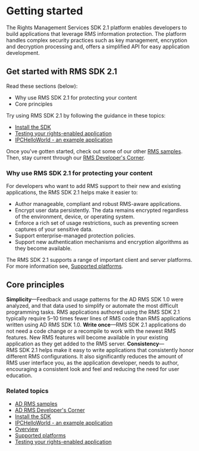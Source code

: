 ﻿
# Getting started

The Rights Management Services SDK 2.1 platform enables developers to build applications that leverage RMS information protection. The platform handles complex security practices such as key management, encryption and decryption processing and, offers a simplified API for easy application development.

## Get started with RMS SDK 2.1

Read these sections (below):

-   Why use RMS SDK 2.1 for protecting your content
-   Core principles

Try using RMS SDK 2.1 by following the guidance in these topics:

-   [Install the SDK](create_your_first_rights_aware_application.md)
-   [Testing your rights-enabled application](running_your_first_application.md)
-   [IPCHelloWorld - an example application](how_to_build_your_first_application.md)

Once you've gotten started, check out some of our other [RMS samples](samples.md). Then, stay current through our [RMS Developer's Corner](http://blogs.msdn.com/b/rms/).

### Why use RMS SDK 2.1 for protecting your content

For developers who want to add RMS support to their new and existing applications, the RMS SDK 2.1 helps make it easier to:

-   Author manageable, compliant and robust RMS-aware applications.
-   Encrypt user data persistently. The data remains encrypted regardless of the environment, device, or operating system.
-   Enforce a rich set of usage restrictions, such as preventing screen captures of your sensitive data.
-   Support enterprise-managed protection policies.
-   Support new authentication mechanisms and encryption algorithms as they become available.

The RMS SDK 2.1 supports a range of important client and server platforms. For more information see, [Supported platforms](supported_platforms.md).

<span id="core"></span><span id="CORE"></span>Core principles
-------------------------------------------------------------

**Simplicity**—Feedback and usage patterns for the AD RMS SDK 1.0 were analyzed, and that data used to simplify or automate the most difficult programming tasks. RMS applications authored using the RMS SDK 2.1 typically require 5–10 times fewer lines of RMS code than RMS applications written using AD RMS SDK 1.0.
**Write once**—RMS SDK 2.1 applications do not need a code change or a recompile to work with the newest RMS features. New RMS features will become available in your existing application as they get added to the RMS server.
**Consistency**—RMS SDK 2.1 helps make it easy to write applications that consistently honor different RMS configurations. It also significantly reduces the amount of RMS user interface you, as the application developer, needs to author, encouraging a consistent look and feel and reducing the need for user education.

### Related topics

* [AD RMS samples](samples.md)
* [AD RMS Developer's Corner](http://blogs.msdn.com/b/rms/)
* [Install the SDK](create_your_first_rights_aware_application.md)
* [IPCHelloWorld - an example application](how_to_build_your_first_application.md)
* [Overview](ad_rms_overview.md)
* [Supported platforms](supported_platforms.md)
* [Testing your rights-enabled application](running_your_first_application.md)
 

 



